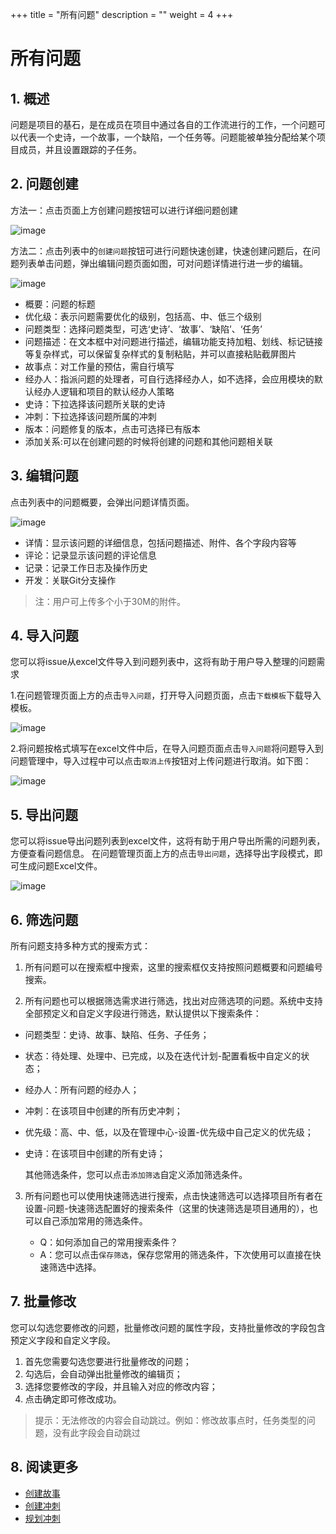 +++
title = "所有问题"
description = ""
weight = 4
+++

# 所有问题

## 1. 概述

问题是项目的基石，是在成员在项目中通过各自的工作流进行的工作，一个问题可以代表一个史诗，一个故事，一个缺陷，一个任务等。问题能被单独分配给某个项目成员，并且设置跟踪的子任务。

## 2. 问题创建

方法一：点击页面上方创建问题按钮可以进行详细问题创建

![image](/docs/user-guide/cooperation/work-lists/image/work-list-04.png)  
 
方法二：点击列表中的`创建问题`按钮可进行问题快速创建，快速创建问题后，在问题列表单击问题，弹出编辑问题页面如图，可对问题详情进行进一步的编辑。

![image](/docs/user-guide/cooperation/work-lists/image/work-list-05.png)

* 概要：问题的标题
* 优化级：表示问题需要优化的级别，包括高、中、低三个级别
* 问题类型：选择问题类型，可选‘史诗’、‘故事’、‘缺陷’、‘任务’
* 问题描述：在文本框中对问题进行描述，编辑功能支持加粗、划线、标记链接等复杂样式，可以保留复杂样式的复制粘贴，并可以直接粘贴截屏图片
* 故事点：对工作量的预估，需自行填写
* 经办人：指派问题的处理者，可自行选择经办人，如不选择，会应用模块的默认经办人逻辑和项目的默认经办人策略
* 史诗：下拉选择该问题所关联的史诗
* 冲刺：下拉选择该问题所属的冲刺
* 版本：问题修复的版本，点击可选择已有版本
* 添加关系:可以在创建问题的时候将创建的问题和其他问题相关联

## 3. 编辑问题

点击列表中的问题概要，会弹出问题详情页面。

![image](/docs/user-guide/cooperation/work-lists/image/work-list-06.png)

* 详情：显示该问题的详细信息，包括问题描述、附件、各个字段内容等
* 评论：记录显示该问题的评论信息
* 记录：记录工作日志及操作历史
* 开发：关联Git分支操作

<blockquote class="note">注：用户可上传多个小于30M的附件。</blockquote>

## 4. 导入问题

您可以将issue从excel文件导入到问题列表中，这将有助于用户导入整理的问题需求

1.在问题管理页面上方的点击`导入问题`，打开导入问题页面，点击`下载模板`下载导入模板。

![image](/docs/user-guide/cooperation/work-lists/image/work-list-07.png) 

2.将问题按格式填写在excel文件中后，在导入问题页面点击`导入问题`将问题导入到问题管理中，导入过程中可以点击`取消上传`按钮对上传问题进行取消。如下图：  
  
![image](/docs/user-guide/cooperation/work-lists/image/work-list-08.png)

## 5. 导出问题

您可以将issue导出问题列表到excel文件，这将有助于用户导出所需的问题列表，方便查看问题信息。
在问题管理页面上方的点击`导出问题`，选择导出字段模式，即可生成问题Excel文件。

![image](/docs/user-guide/cooperation/work-lists/image/work-list-09.png)


## 6. 筛选问题

所有问题支持多种方式的搜索方式：

1. 所有问题可以在搜索框中搜索，这里的搜索框仅支持按照问题概要和问题编号搜索。

2. 所有问题也可以根据筛选需求进行筛选，找出对应筛选项的问题。系统中支持全部预定义和自定义字段进行筛选，默认提供以下搜索条件：

 - 问题类型：史诗、故事、缺陷、任务、子任务；
 - 状态：待处理、处理中、已完成，以及在迭代计划-配置看板中自定义的状态；
 - 经办人：所有问题的经办人；
 - 冲刺：在该项目中创建的所有历史冲刺；
 - 优先级：高、中、低，以及在管理中心-设置-优先级中自己定义的优先级；
 - 史诗：在该项目中创建的所有史诗；

    其他筛选条件，您可以点击`添加筛选`自定义添加筛选条件。

3. 所有问题也可以使用快速筛选进行搜索，点击快速筛选可以选择项目所有者在设置-问题-快速筛选配置好的搜索条件（这里的快速筛选是项目通用的），也可以自己添加常用的筛选条件。

    - Q：如何添加自己的常用搜索条件？
    - A：您可以点击`保存筛选`，保存您常用的筛选条件，下次使用可以直接在快速筛选中选择。

## 7. 批量修改

您可以勾选您要修改的问题，批量修改问题的属性字段，支持批量修改的字段包含预定义字段和自定义字段。

1. 首先您需要勾选您要进行批量修改的问题；
2. 勾选后，会自动弹出批量修改的编辑页；
3. 选择您要修改的字段，并且输入对应的修改内容；
4. 点击确定即可修改成功。


<blockquote class="note">提示：无法修改的内容会自动跳过。例如：修改故事点时，任务类型的问题，没有此字段会自动跳过</blockquote>


## 8. 阅读更多

- [创建故事](../user-story)
- [创建冲刺](../sprint)
- [规划冲刺](../plan-sprint)